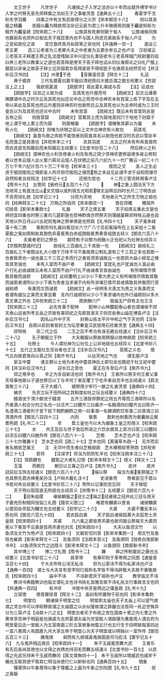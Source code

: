<!-- { "loadSidebar": true } -->
　　文王世子
　　凡学世子
　　凡诸侯之子入学之法亦以十年而出就外傅学书计入学之时祭先圣先师释奠之法如王子之事崔灵恩【通典五十三】
　　春夏学干戈秋冬学羽籥
　　四事之中有文有武故得分之义宗【宋本御览十八】
　　则以其丧服之精麤
　　丧服以麤为精故郑注杂记云臣为君三升半微细焉则属于麤是知斩为精齐为麤皇疏【校宋疏二十八】
　　公族其有死罪则磬于甸人
　　公族诸侯同族也磬丽系也郊外曰甸去天子城百里内也不与国人同虑兄弟故系于甸人卢注
　　为之变如其伦之丧
　　变饮食终其月如其等之丧也同【并通典一百一】
　　遂设三老五更
　　选三公老者为三老卿大夫之中老者为五更亦参五之也卢注　汉初或云三老荅天子拜遭王莽之乱法度残缺汉中兴定仪礼羣臣欲令三老荅拜城门校尉董钧驳曰养三老所以教事父之道也若荅拜是使天子荅子拜也诏从钧仪谯周论之曰礼尸服上服犹以非亲之故荅子拜士见异国君亦荅拜是皆不得视犹子也谯周五经然否论【并注补后汉书四】
　　【注】州里于邑
　　音冀皇侃音【释文十二】
　　礼运
　　典于蜡宾
　　三代名腊夏曰嘉平殷曰清祀周曰大蜡总谓之腊五经要义【世説注上之上】
　　我欲观夏道
　　【疏脱字】观此夏礼堪成与否
　　【注】征成也
　　【疏脱字】征验之义故为成
　　及其死也升屋而号
　　【疏阙文】前文云燔黍捭豚谓中古之时次云及其死也似还论中古之死但中古神农未有宫室上栋下宇及在五帝以来此及其死也而云升屋则非神农时也故熊氏云及其死也以为五帝时或为三王时皇氏以为及其死也还论中古时
　　未有宫室
　　【疏阙文】既云未有宫室则总是五帝之前
　　则居营窟
　　【疏阙文】营累其土而为窟地髙则穴于地地下则窟于地上谓于地上累土而为窟
　　则居橧巢
　　【疏脱字】谓橧聚其薪以为巢
　　未有火化
　　【疏阙文】则唯为伏牺之前以上文中古神农有火故也
　　茹其毛
　　【疏阙文】虽食鸟兽之肉若不能饱者则茹食其毛以助饱也若汉时苏武以雪杂羊毛而食之是其类也【并校宋本三十】
　　衣其羽皮
　　太古之时未有布帛食兽肉而衣其皮先知蔽前而未知蔽后五经要义【北堂书钞百二十八】
　　然后修火之利
　　【疏阙文】谓神农也火利言修者火利先有用之简少至神农更修益使多故云修知者以世本云燧人出火案六萟论云燧人在伏牺之前凡六纪九十一代广雅云一纪二十六万七千年六纪计百六十万二千年也【校宋本三十】
　　隂阳之交
　　圣人之生必资于隂阳隂阳之理即圣人所尽但尽隂阳之理而照之本自见此谓不求于自知而理尽自然知者五经钩沈【初学记十七】
　　还相为宫也
　　十二月三管流转用事卢注【隋书十九】　五管同【册府元五百六十八】
　　
　　神之象上圆法天下方法地背上有盘法丘山文交错以成列宿五光昭若锦文运转应四时长尺二寸明吉凶不言而信礼统【初学记三十】
　　分而为天地
　　天地者元气之所生万物之祖也同【经典释文二十七】　万物之所自同【宋本御览一】
　　皆在郊棷
　　棷祖外切徐音【影宋本集韵七】
　　礼器
　　天子之席五重
　　天子祫席五重此文是也禘则宜四重也时祭三重司几筵职是也受神酢席亦然祭天则蒲越稾鞂郊特牲云是也自天地以外日月山川五祀则鬼神之祭单席是也熊疏【礼书四十七】
　　天子冕朱緑藻十有二旒
　　冕制奈何礼器曰冕冠长六寸广八寸员前冕缁布在上五采组十二冕夏殷之冕如周制矣其旒色异夏冕黑白赤组旒殷冕黒黄青组旒五经义【御览六百八十六】
　　夫奥者老妇之祭也
　　颛顼有子曰黎为祝融火正也祀以为灶神五经异义【宗懔荆楚歳时记】
　　故经礼三百曲礼三千其致一也
　　【疏阙文】故经礼三百曲礼三千者既设礼大小随于万体不可不备故周公制礼遂有三千三百之多也其致一也者致至也一诚也虽三千三百之多而行之者皆须至诚故云一也若损大益小揜显之微皆其至诚也
　　未有入室而不由户者
　　【疏阙文】室犹礼也户犹诚也入室必由户行礼必由诚故云未有入室而不由户行礼不由诚者言皆由诚也
　　有所竭情尽慎致其敬而诚若
　　【疏阙文】此经覆明上以少小下素为贵之义有所竭情尽慎致其敬而诚若者谓所以少小下素为贵者当求诸于内有所求竭已情尽其戒慎致其恭敬而行至诚和顺
　　有美而文而诚若
　　【疏阙文】此一经明多大髙文为贵之义有美而文者谓有威仪之美而文章显著　言内行诚顺则以少小下素求诸内也外行诚顺则以多大髙文章之外也【并校宋疏三十二】
　　周旅酬六尸
　　毁庙无尸但有主也王注【校宋疏三十三】
　　必先有事于配林
　　配林小山林麓配泰山者也谓诸侯不郊天泰山巡省所考五岳之宗故有事将祀之先即其渐天子则否矣泰山庙在博县卢注【注补后汉书七】
　　因名山升中于天
　　封泰山告太平升中和之气于天也同【注补后汉书五】　自周以前封者皆封土为坛至秦皇汉武皆用石捡崔灵恩【通典五十四】
　　郊特牲
　　存二代之后
　　二王之后不考功有诛无絶五经通义【注补后汉书二十八】
　　孔子朝服立于阼
　　大夫朝服以祭故用祭服以依神庾疏【校宋疏三十五】
　　社祭土
　　今人谓社神为公社位上公非地祗也五经异义【北堂书钞八十七】　五行之主能吐生百谷者也王注【注补后汉书九】
　　荅隂之义也
　　隂气北向故君南向以荅之同【南齐书九】
　　以达天地之气也
　　谓无屋卢注
　　家主中霤
　　诸主祭以土地为本也中霤其神后土即勾龙也既祀于社又祀中霤同【并注补后汉书九】
　　迎长日之至也
　　夏正在冬至后卢注【南齐书九】
　　郊之用辛也
　　辛之为言自新洁也同【南齐书九】　王者所以祭天何王者父事天母事地故以子道也祭日以丁与辛何丁者反覆丁宁也辛者自克辛也五经通义【萟文类聚三十八】
　　天子大蜡八
　　蜡祭用少牢行一献之礼崔灵恩【通典四十四】
　　飨农
　　先农立坛于田所祠之其制度如社之坛五经要义【通典四十六】
　　醆酒涗于清汁献涗于醆酒
　　五齐三酒皆供祭祀之用五齐尊而三酒卑所以名齐者酒人和合分剂之名也一曰泛齐二曰醴齐三曰盎齐一名醆酒四曰醍齐五曰陈齐一名澄酒三酒者列于堂下臣下相酌酬酢之用一曰事酒一名醳酒酌饮有事二曰昔酒三曰清酒外传【御览八百四十三】
　　内则
　　縏袠
　　袠刺也刺袠而为縏囊故云縏袠熊疏【礼书二十二】
　　牟
　　堥土釜也今以木为器象土釜之形隠义【校宋疏三十七】
　　水
　　共王及后与世子食后所进之六饮水居其上其次曰浆三曰醴四曰凉五曰醴六曰酏外传【御览八百六十一】
　　芝栭
　　芝木芝也卢注【校宋疏三十七尔雅翼十】　芝水芝也同【疏二十七】芝木也同【离骚草木疏一】　无华而实者名栭皆芝属王
　　注　无华叶而生者曰芝栭庾疏　芝木椹栭软枣贺疏【并校宋疏三十七】
　　若将
　　【注误字】将当为防防牝羊也【校宋注疏本注三十八】
　　【注】饵筋腱也
　　腱筋之大者礼记隠【影宋本释文十二】隠义【释文十二】
　　玉藻
　　而朝日
　　朝日以立春之日卢注【南齐书九】
　　皮弁
　　皮弁冠前后玉饰五经通义【御览六百八十六】
　　端以祭
　　端当为冕冕祭服之下也其祭先君亦裨冕矣孙注【卢辩大戴礼注十】
　　史进象笏
　　笏者臣见于君以书思对命五经要义【北堂书钞百二十八】笏所以记事防忽忘同
　　天子搢珽
　　天子笏曰珽珽直无所屈也五经异义【并隋书十二】五经要义【御览六百九十二】
　　冠朱组缨
　　诸侯朝服之冠士之端之冠诸侯之冠弁此三冠与周天子委皃形制相同张镒三礼图【聂崇义图三】
　　唯君有黼裘以誓省
　　诸侯黼裘以誓田杂羔狐为黼文也五经要义【初学记二十六】
　　大裘
　　大裘不覆反本以质也同【御览六百九十四】
　　君衣狐白裘
　　天子狐白诸侯狐黄大夫狐苍士羔皇疏【校宋疏四十】
　　羔裘
　　凡六冕之裘皆黒羔裘也故司服云祭昊天大裘而冕以下冕皆不云裘是皆用羔裘也刘氏【校宋疏四十】
　　大夫以鱼须文竹
　　以鱼须及文竹为笏卢注【校宋疏四十】　文眉贫切刘音【影宋本集韵一】　用文竹及鱼班也崔疏【影宋本释文十二】　及鱼须同【注疏本音义】　及鱼颁同【钱希白南部新书辛】　以鱼须饰文竹之边隠义【影宋本释文十二】　以鱼颁同【南部新书辛】
　　其中博三寸
　　博二寸礼图【隋书十二】
　　韠
　　舜之所制裳前之蔽也五经要义【北堂书钞百二十八】
　　肩革带
　　有章印则于革帯佩之阮图【通鉴音注百七十四】
　　于大夫所有公讳无私讳
　　但为公家讳不得为私家讳也卢注【通典一百四】　谓士与大夫言有音字同巳祖祢名字皆不得讳辟敬大夫故不重敬庾氏【校宋疏四十】
　　庙中不讳
　　不讳新君厌于祖祢也卢注
　　教学临文不讳
　　教诗书典籍教训也临文谓礼文也诗书执礼皆雅言故不讳礼执文行事故言文也同【并通典一百四】
　　有冲牙
　　冲居中央牙是两边之璜皇疏【礼书十九】
　　立容徳
　　徳音置徐音【释文十二】　盖如有所置物于前也同【影宋本集韵七】
　　明堂位
　　朝诸侯于明堂之位
　　明堂即太庙也天子太庙上可以望气故谓之灵台中可以序昭穆故谓之太庙圆之以水似璧故谓之辟廱古法皆同一处近世殊异分为三耳卢注【诗疏十六之五】　明堂古者天子布政之宫在国南十里之内七里之外黄帝享百神于明庭是也唐虞为五府夏谓太庙为世室殷人谓路寝为重屋周人谓五府为明堂夏后氏一堂殷人为五室南面三阶五室者象地载五行也五行生于四明故每室四达一室八窻周人有圆屋九月大享五帝于明堂心为天子明堂或以明独以一室外传【御览五百三十三】
　　脯鬼侯
　　邺西有九侯城盖鬼侯国是司马彪注【寰宇记五十六】　九与鬼声相近庾氏【校宋疏四十一】
　　朱干玉戚冕而舞大武
　　王者乐有先后各尚其徳也以文得之衣绣衣持羽毛而舞五经通义【北堂书钞一百七】　以武得之先武乐持朱干玉戚而舞同【萟文类聚四十一】　朱干玉戚所以增威武也戚斧干楯也玉取其徳干取其仁明当尚徳行仁以断斩也同【通典百四十五】
　　牺象
　　犠尊饰以牛象尊饰以象于尊腹之上画为牛象之形阮图【礼书九十五】
　　叔之离磬
